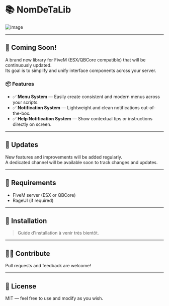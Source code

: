 # 📚 NomDeTaLib

![image](https://github.com/user-attachments/assets/d42a9b82-ab53-43b5-8ee9-68c34c83b706)


---

## 🚀 Coming Soon!

A brand new library for FiveM (ESX/QBCore compatible) that will be continuously updated.  
Its goal is to simplify and unify interface components across your server.

### 📦 Features

- ✅ **Menu System** — Easily create consistent and modern menus across your scripts.
- ✅ **Notification System** — Lightweight and clean notifications out-of-the-box.
- ✅ **Help Notification System** — Show contextual tips or instructions directly on screen.

---

## 📅 Updates

New features and improvements will be added regularly.  
A dedicated channel will be available soon to track changes and updates.

---

## 🧠 Requirements

- FiveM server (ESX or QBCore)
- RageUI (if required)

---

## 📁 Installation

> Guide d'installation à venir très bientôt.

---

## 🧑‍💻 Contribute

Pull requests and feedback are welcome!

---

## 📜 License

MIT — feel free to use and modify as you wish.
